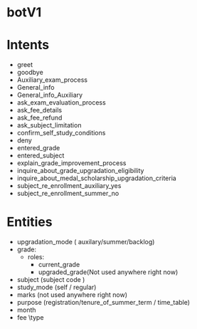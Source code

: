 # botV1

# Intents

- greet
- goodbye
- Auxiliary_exam_process
- General_info
- General_info_Auxiliary
- ask_exam_evaluation_process
- ask_fee_details
- ask_fee_refund
- ask_subject_limitation
- confirm_self_study_conditions
- deny
- entered_grade
- entered_subject
- explain_grade_improvement_process
- inquire_about_grade_upgradation_eligibility
- inquire_about_medal_scholarship_upgradation_criteria
- subject_re_enrollment_auxiliary_yes
- subject_re_enrollment_summer_no

# Entities

- upgradation_mode ( auxilary/summer/backlog)
- grade:
  - roles:
    - current_grade
    - upgraded_grade(Not used anywhere right now)
- subject (subject code )
- study_mode (self / regular)
- marks (not used anywhere right now)
- purpose (registration/tenure_of_summer_term / time_table)
- month
- fee \type
